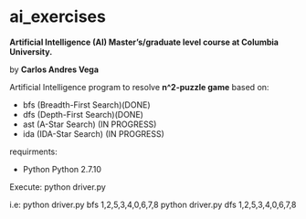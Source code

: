 # ai_exercises

**Artificial Intelligence (AI) Master’s/graduate level course at Columbia University.**

by **Carlos Andres Vega**

Artificial Intelligence program to resolve **n^2-puzzle game** based on:
- bfs (Breadth-First Search)(DONE)
- dfs (Depth-First Search)(DONE)
- ast (A-Star Search) (IN PROGRESS)
- ida (IDA-Star Search) (IN PROGRESS)

requirments:
- Python Python 2.7.10

Execute:
python driver.py <method> <board>

i.e:
python driver.py bfs 1,2,5,3,4,0,6,7,8
python driver.py dfs 1,2,5,3,4,0,6,7,8
